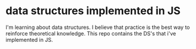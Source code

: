 # data structures implemented in JS
I'm learning about data structures. I believe that practice is the best way to reinforce theoretical knowledge.
This repo contains the DS's that i've implemented in JS.
